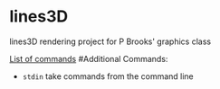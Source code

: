 lines3D
=======

lines3D rendering project for P Brooks' graphics class

[List of commands](http://69.55.54.194/pbrooks/spring2014/materials/graphics/3d_transformation_commands.htm)
#Additional Commands:
- `stdin` take commands from the command line

